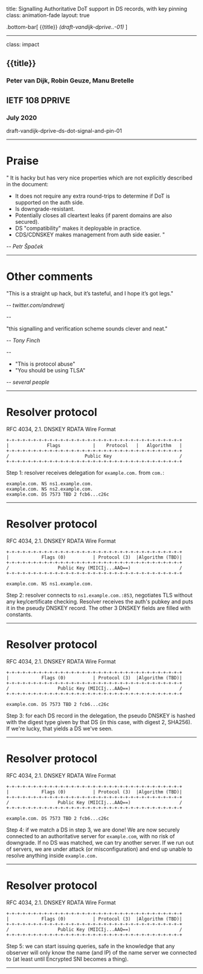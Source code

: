 title: Signalling Authoritative DoT support in DS records, with key pinning
class: animation-fade
layout: true

<!-- This slide will serve as the base layout for all your slides -->
.bottom-bar[
  {{title}} *(draft-vandijk-dprive..-01)*
]

---

class: impact

## {{title}}
### Peter van Dijk, Robin Geuze, Manu Bretelle
## IETF 108 DPRIVE
### July 2020

draft-vandijk-dprive-ds-dot-signal-and-pin-01

---
# Praise

"
It is hacky but has very nice properties which are not explicitly described in the document:
- It does not require any extra round-trips to determine if DoT is supported on the auth side.
- Is downgrade-resistant.
- Potentially closes all cleartext leaks (if parent domains are also secured).
- DS "compatibility" makes it deployable in practice.
- CDS/CDNSKEY makes management from auth side easier.
"

-- <cite>Petr Špaček</cite> 

---
# Other comments

"This is a straight up hack, but it’s tasteful, and I hope it’s got legs."

-- <cite>twitter.com/andrewtj</cite>

--

"this signalling and verification scheme sounds clever and neat."

-- <cite>Tony Finch</cite>

--

* "This is protocol abuse"
* "You should be using TLSA"

-- <cite>several people</cite>

---
# Resolver protocol

RFC 4034, 2.1. DNSKEY RDATA Wire Format

```
+-+-+-+-+-+-+-+-+-+-+-+-+-+-+-+-+-+-+-+-+-+-+-+-+-+-+-+-+-+-+-+-+
|              Flags            |    Protocol   |   Algorithm   |
+-+-+-+-+-+-+-+-+-+-+-+-+-+-+-+-+-+-+-+-+-+-+-+-+-+-+-+-+-+-+-+-+
/                            Public Key                         /
+-+-+-+-+-+-+-+-+-+-+-+-+-+-+-+-+-+-+-+-+-+-+-+-+-+-+-+-+-+-+-+-+
```

Step 1: resolver receives delegation for `example.com.` from `com.`:
```
example.com. NS ns1.example.com.
example.com. NS ns2.example.com.
example.com. DS 7573 TBD 2 fcb6...c26c
```

---
# Resolver protocol

RFC 4034, 2.1. DNSKEY RDATA Wire Format

```
+-+-+-+-+-+-+-+-+-+-+-+-+-+-+-+-+-+-+-+-+-+-+-+-+-+-+-+-+-+-+-+-+
|            Flags (0)          | Protocol (3)  |Algorithm (TBD)|
+-+-+-+-+-+-+-+-+-+-+-+-+-+-+-+-+-+-+-+-+-+-+-+-+-+-+-+-+-+-+-+-+
/                  Public Key (MIICIj...AAQ==)                  /
+-+-+-+-+-+-+-+-+-+-+-+-+-+-+-+-+-+-+-+-+-+-+-+-+-+-+-+-+-+-+-+-+
```

```
example.com. NS ns1.example.com.
```
Step 2: resolver connects to `ns1.example.com.:853`, negotiates TLS without any key/certificate checking. Resolver receives the auth's pubkey and puts it in the pseudy DNSKEY record. The other 3 DNSKEY fields are filled with constants.

---
# Resolver protocol

RFC 4034, 2.1. DNSKEY RDATA Wire Format

```
+-+-+-+-+-+-+-+-+-+-+-+-+-+-+-+-+-+-+-+-+-+-+-+-+-+-+-+-+-+-+-+-+
|            Flags (0)          | Protocol (3)  |Algorithm (TBD)|
+-+-+-+-+-+-+-+-+-+-+-+-+-+-+-+-+-+-+-+-+-+-+-+-+-+-+-+-+-+-+-+-+
/                  Public Key (MIICIj...AAQ==)                  /
+-+-+-+-+-+-+-+-+-+-+-+-+-+-+-+-+-+-+-+-+-+-+-+-+-+-+-+-+-+-+-+-+
```

```
example.com. DS 7573 TBD 2 fcb6...c26c
```
Step 3: for each DS record in the delegation, the pseudo DNSKEY is hashed with the digest type given by that DS (in this case, with digest 2, SHA256). If we're lucky, that yields a DS we've seen.

---
# Resolver protocol

RFC 4034, 2.1. DNSKEY RDATA Wire Format

```
+-+-+-+-+-+-+-+-+-+-+-+-+-+-+-+-+-+-+-+-+-+-+-+-+-+-+-+-+-+-+-+-+
|            Flags (0)          | Protocol (3)  |Algorithm (TBD)|
+-+-+-+-+-+-+-+-+-+-+-+-+-+-+-+-+-+-+-+-+-+-+-+-+-+-+-+-+-+-+-+-+
/                  Public Key (MIICIj...AAQ==)                  /
+-+-+-+-+-+-+-+-+-+-+-+-+-+-+-+-+-+-+-+-+-+-+-+-+-+-+-+-+-+-+-+-+
```

```
example.com. DS 7573 TBD 2 fcb6...c26c
```
Step 4: if we match a DS in step 3, we are done! We are now securely connected to an authoritative server for `example.com`, with no risk of downgrade. If no DS was matched, we can try another server. If we run out of servers, we are under attack (or misconfiguration) and end up unable to resolve anything inside `example.com.`


---
# Resolver protocol

RFC 4034, 2.1. DNSKEY RDATA Wire Format

```
+-+-+-+-+-+-+-+-+-+-+-+-+-+-+-+-+-+-+-+-+-+-+-+-+-+-+-+-+-+-+-+-+
|            Flags (0)          | Protocol (3)  |Algorithm (TBD)|
+-+-+-+-+-+-+-+-+-+-+-+-+-+-+-+-+-+-+-+-+-+-+-+-+-+-+-+-+-+-+-+-+
/                  Public Key (MIICIj...AAQ==)                  /
+-+-+-+-+-+-+-+-+-+-+-+-+-+-+-+-+-+-+-+-+-+-+-+-+-+-+-+-+-+-+-+-+
```

Step 5: we can start issuing queries, safe in the knowledge that any observer will only know the name (and IP) of the name server we connected to (at least until Encrypted SNI becomes a thing).

---

